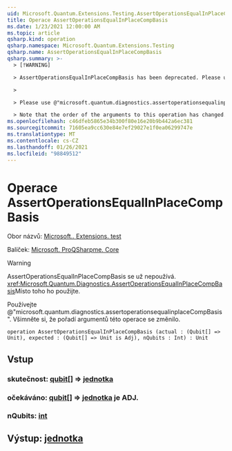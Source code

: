 ```yaml
---
uid: Microsoft.Quantum.Extensions.Testing.AssertOperationsEqualInPlaceCompBasis
title: Operace AssertOperationsEqualInPlaceCompBasis
ms.date: 1/23/2021 12:00:00 AM
ms.topic: article
qsharp.kind: operation
qsharp.namespace: Microsoft.Quantum.Extensions.Testing
qsharp.name: AssertOperationsEqualInPlaceCompBasis
qsharp.summary: >-
  > [!WARNING]

  > AssertOperationsEqualInPlaceCompBasis has been deprecated. Please use <xref:Microsoft.Quantum.Diagnostics.AssertOperationsEqualInPlaceCompBasis> instead.

  >

  > Please use @"microsoft.quantum.diagnostics.assertoperationsequalinplaceCompBasis".

  > Note that the order of the arguments to this operation has changed.
ms.openlocfilehash: c46dfeb5865e34b300f80e16e20b9b442a6ec381
ms.sourcegitcommit: 71605ea9cc630e84e7ef29027e1f0ea06299747e
ms.translationtype: MT
ms.contentlocale: cs-CZ
ms.lasthandoff: 01/26/2021
ms.locfileid: "98849512"
---
```

# <a name="assertoperationsequalinplacecompbasis-operation"></a>Operace AssertOperationsEqualInPlaceCompBasis

Obor názvů: [Microsoft.. Extensions. test](xref:Microsoft.Quantum.Extensions.Testing)

Balíček: [Microsoft. ProQSharpme. Core](https://nuget.org/packages/Microsoft.Quantum.QSharp.Core)


> [!WARNING]
> AssertOperationsEqualInPlaceCompBasis se už nepoužívá. <xref:Microsoft.Quantum.Diagnostics.AssertOperationsEqualInPlaceCompBasis>Místo toho ho použijte.
>
> Používejte @"microsoft.quantum.diagnostics.assertoperationsequalinplaceCompBasis".
> Všimněte si, že pořadí argumentů této operace se změnilo.



```qsharp
operation AssertOperationsEqualInPlaceCompBasis (actual : (Qubit[] => Unit), expected : (Qubit[] => Unit is Adj), nQubits : Int) : Unit
```


## <a name="input"></a>Vstup

### <a name="actual--qubit--unit"></a>skutečnost: [qubit](xref:microsoft.quantum.lang-ref.qubit)[] => [jednotka](xref:microsoft.quantum.lang-ref.unit) 




### <a name="expected--qubit--unit--is-adj"></a>očekáváno: [qubit](xref:microsoft.quantum.lang-ref.qubit)[] => [jednotka](xref:microsoft.quantum.lang-ref.unit)  je ADJ.




### <a name="nqubits--int"></a>nQubits: [int](xref:microsoft.quantum.lang-ref.int)





## <a name="output--unit"></a>Výstup: [jednotka](xref:microsoft.quantum.lang-ref.unit)

